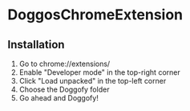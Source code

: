# DoggosChromeExtension

## Installation
1. Go to chrome://extensions/
2. Enable "Developer mode" in the top-right corner
3. Click "Load unpacked" in the top-left corner
4. Choose the Doggofy folder
5. Go ahead and Doggofy!
